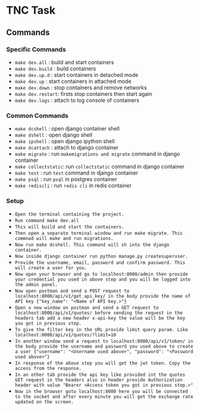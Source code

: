 # TNC Task



## Commands

### Specific Commands
* `make dev.all`  : build and start containers
* `make dev.build`  : build containers
* `make dev.up.d`   : start containers in detached mode
* `make dev.up`     : start containers in attached mode
* `make dev.down`   : stop containers and remove networks
* `make dev.restart`: firsts stop containers then start again
* `make dev.logs`   : attach to log console of containers

### Common Commands
* `make dcshell`      : open django container shell
* `make dshell`       : open django shell
* `make ipshell`      : open django ipython shell
* `make dcattach`     : attach to django container
* `make migrate`      : run `makemigrations and migrate` command in django container
* `make collectstatic`: run `collectstatic` command in django container
* `make test`         : run `test` command in django container
* `make psql`         : run `psql` in postgres container
* `make rediscli`     : run `redis cli` in redis container


### Setup
* `Open the terminal containing the project.`
* `Run command make dev.all`
* `This will build and start the containers.`
* `Then open a separate terminal window and run make migrate. This commnad will make and run migrations.`
* `Now run make dcshell. This command will sh into the django container.`
* `Now inside django container run python manage.py createsuperuser.`
* `Provide the username, email, password and confirm password. This will create a user for you.`
* `Now open your browser and go to localhost:8000/admin then provide your credential you used in above step and you will be logged into the admin panel.`
* `Now open postman and send a POST request to localhost:8000/api/v1/get_api_key/ in the body provide the name of API key {"key_name": "<Name of API key.>"}`
* `Open a new window on postman and send a GET request to localhost:8000/api/v1/quotes/ before sending the request in the headers tab add a new header x-api-key the value will be the key you got in previous step.`
* `To give the filter key in the URL provide limit query param. Like localhost:8000/api/v1/quotes/?limit=10`
* `In another window send a request to localhost:8000/api/v1/token/ in the body provide the username and password you used above to create a user {"username": "<Username used above>", "password": "<Password used above>"}`
* `In response of the above step you will get the jwt token. Copy the access from the response.`
* `In an other tab provide the api key like provided int the quotes GET request in the headers also in header provide Authorization header with value "Bearer <Access token you got in previous step.>"`
* `Now in the browser goto localhost:8000 here you will be connected to the socket and after every minute you will get the exchange rate updated on the screen.`
